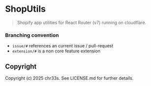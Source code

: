 # ShopUtils

> Shopify app utilities for React Router (v7) running on cloudflare.

### Branching convention

- `issue/#` references an current issue / pull-request
- `extension/#` is a non core feature extension

## Copyright

Copyright (c) 2025 chr33s. See LICENSE.md for further details.
